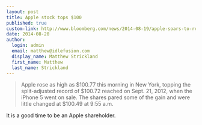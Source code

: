 ```yaml
--- 
layout: post
title: Apple stock tops $100
published: true
custom-link: http://www.bloomberg.com/news/2014-08-19/apple-soars-to-record-amid-optimism-about-coming-products.html
date: 2014-08-20
author:
  login: admin
  email: matthew@idlefusion.com
  display_name: Matthew Strickland
  first_name: Matthew
  last_name: Strickland
---
```

> Apple rose as high as $100.77 this morning in New York, topping the split-adjusted record of $100.72 reached on Sept. 21, 2012, when the iPhone 5 went on sale. The shares pared some of the gain and were little changed at $100.49 at 9:55 a.m.

It is a good time to be an Apple shareholder.
